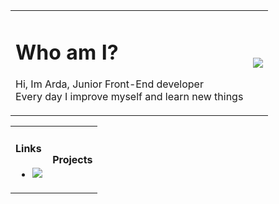 <table>
  <tr>
    <td>
      <h1>Who am I?</h1>
      <p>
       Hi, Im Arda, Junior Front-End developer<br>
       Every day I improve myself and learn new things
      </p>
    </td>
    <td>
      <img src="https://github-readme-stats.vercel.app/api?username=ardasarico&&show_icons=true&theme=radical">
    </td>
  </tr>
</table>
<table>
  <tr>
    <td>
      <h4>Links</h4>
      <ul>
        <li>
          <a href="instagram.com/ardasarico"><img src="https://img.shields.io/badge/hyperledger-2F3134?style=for-the-badge&logo=hyperledger&logoColor=white"></a>
        </li>
      </ul>
    </td>
    <td>
      <h4>Projects</h4>
    </td>
  </tr>
</table>
